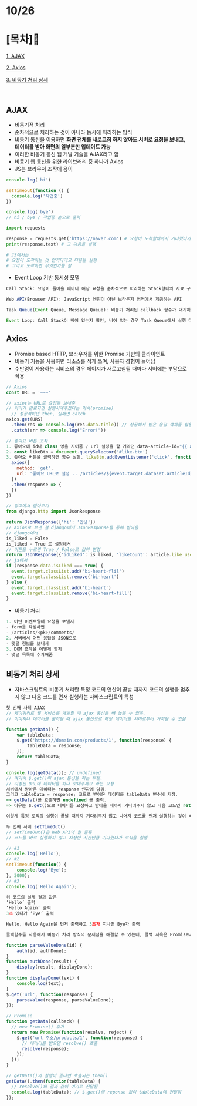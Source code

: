 # 10/26

# [목차]📝

[1. AJAX](#ajax)

[2. Axios](#axios)

[3. 비동기 처리 상세](#비동기-처리-상세)

<br>

## AJAX

- 비동기적 처리
- 순차적으로 처리하는 것이 아니라 동시에 처리하는 방식
- 비동기 통신을 이용하면 **화면 전체를 새로고침 하지 않아도 서버로 요청을 보내고, 데이터를 받아 화면의 일부분만 업데이트 가능**
- 이러한 비동기 통신 웹 개발 기술을 AJAX라고 함
- 비동기 웹 통신을 위한 라이브러리 중 하나가 Axios
- JS는 브라우저 조작에 용이

```js
console.log('hi')

setTimeout(function () {
  console.log('작업중')
})

console.log('bye')
// hi / bye / 작업중 순으로 출력
```
```py
import requests

response = requests.get('https://naver.com') # 요청이 도착할때까지 기다렸다가 response에 저장하고
print(response.text) # 그 다음을 실행

# JS에서는
# 요청이 도착하는 것 안기다리고 다음을 실행
# 그리고 도착하면 무엇인가를 함
```

- Event Loop 기반 동시성 모델
```js
Call Stack: 요청이 들어올 때마다 해당 요청을 순차적으로 처리하는 Stack형태의 자료 구조

Web API(Browser API): JavaScript 엔진이 아닌 브라우저 영역에서 제공하는 API

Task Queue(Event Queue, Message Queue): 비동기 처리된 callback 함수가 대기하는 Queue(FIFO)형태의 자료구조

Event Loop: Call Stack이 비어 있는지 확인, 비어 있는 경우 Task Queue에서 실행 대기 중인 callback 함수가 있는지 확인
```


## Axios

- Promise based HTTP, 브라우저를 위한 Promise 기반의 클라이언트
- 비동기 기능을 사용하면 리소스를 적게 쓰며, 사용자 경험이 늘어남
- 수만명이 사용하는 서비스의 경우 페이지가 새로고침될 때마다 서버에는 부담으로 작용

```js
// Axios
const URL = '~~~'

// axios는 URL로 요청을 보내줌
// 처리가 완료되면 실행시켜주겠다는 약속(promise)
  // 성공적이면 then, 실패면 catch
axios.get(URS)
  .then(res => console.log(res.data.title)) // 성공해서 받은 응답 객체를 활용한 조작
  .catch(err => console.log("Error!"))
```
```js
// 좋아요 버튼 조작
1. 좋아요에 id나 class 명을 지어줌 / url 설정을 할 거라면 data-article-id="{{ article.pk}}" 값을 넘겨줌 
2. const likeBtn = document.querySelector('#like-btn')
3. 좋아요 버튼을 클릭하면 함수 실행. likeBtn.addEventListener('click', function(event) { // 비동기 요청을 하고 싶음
  axios({
    method: 'get',
    url: '좋아요 URL로 설정 .. /articles/${event.target.dataset.articleId}/like/'
  })
  .then(response => {
  })
})

// 장고에서 받아오기
from django.http import JsonResponse

return JsonResponse({'hi': '안녕'})
// axios로 보낸 걸 django에서 JsonResponse를 통해 받아옴
// django에서 
is_liked = False
is_liked = True 로 설정해서
// 버튼을 누르면 True / False로 값이 변경
return JsonResponse({'idLiked': is_liked, 'likeCount': article.like_users.count()})로 값을 변경해줌
// js에서 
if (response.data.isLiked === true) {
  event.target.classList.add('bi-heart-flil')
  event.target.classList.remove('bi-heart')
} else {
  event.target.classList.add('bi-heart')
  event.target.classList.remove('bi-heart-fill')
}
```

- 비동기 처리
```py
1. 어떤 이벤트일때 요청을 보낼지
- form을 작성하면
- /articles/<pk>/comments/
2. 서버에서 어떤 응답을 JSON으로
- 댓글 정보를 보내서
3. DOM 조작을 어떻게 할지
- 댓글 목록에 추가해줌 
```

## 비동기 처리 상세

- 자바스크립트의 비동기 처리란 특정 코드의 연산이 끝날 때까지 코드의 실행을 멈추지 않고 다음 코드를 먼저 실행하는 자바스크립트의 특성

```js
첫 번째 사례 AJAX
// 제이쿼리로 웹 서비스를 개발할 때 ajax 통신을 빼 놓을 수 없음.
// 이미지나 데이터를 불러올 때 ajax 통신으로 해당 데이터를 서버로부터 가져올 수 있음

function getData() {
	var tableData;
	$.get('https://domain.com/products/1', function(response) {
		tableData = response;
	});
	return tableData;
}

console.log(getData()); // undefined
// 여기서 $.get()이 ajax 통신을 하는 부분.
// 지정된 URL에 데이터를 하나 보내주세요 라는 요청
서버에서 받아온 데이터는 response 인자에 담김.
그리고 tableData = response; 코드로 받아온 데이터를 tableData 변수에 저장.
=> getData()를 호출하면 undefined 를 출력.
=> 이유는 $.get()으로 데이터를 요청하고 받아올 때까지 기다려주지 않고 다음 코드인 return tableData;를 실행했기 때문.

이렇게 특정 로직의 실행이 끝날 때까지 기다려주지 않고 나머지 코드를 먼저 실행하는 것이 비동기 처리.
```
```js
두 번째 사례 setTimeOut()
// setTimeOut()은 Web API의 한 종류
// 코드를 바로 실행하지 않고 지정한 시간만큼 기다렸다가 로직을 실행

// #1
console.log('Hello');
// #2
setTimeout(function() {
	console.log('Bye');
}, 3000);
// #3
console.log('Hello Again');

위 코드의 실제 결과 값은
‘Hello’ 출력
‘Hello Again’ 출력
3초 있다가 ‘Bye’ 출력

Hello, Hello Again을 먼저 출력하고 3초가 지나면 Bye가 출력
```

```js
콜백함수를 사용해서 비동기 처리 방식의 문제점을 해결할 수 있는데, 콜백 지옥은 Promise나 Async로 해결할 수 있음

function parseValueDone(id) {
	auth(id, authDone);
}
function authDone(result) {
	display(result, displayDone);
}
function displayDone(text) {
	console.log(text);
}
$.get('url', function(response) {
	parseValue(response, parseValueDone);
});

// Promise
function getData(callback) {
  // new Promise() 추가
  return new Promise(function(resolve, reject) {
    $.get('url 주소/products/1', function(response) {
      // 데이터를 받으면 resolve() 호출
      resolve(response);
    });
  });
}

// getData()의 실행이 끝나면 호출되는 then()
getData().then(function(tableData) {
  // resolve()의 결과 값이 여기로 전달됨
  console.log(tableData); // $.get()의 reponse 값이 tableData에 전달됨
});



```